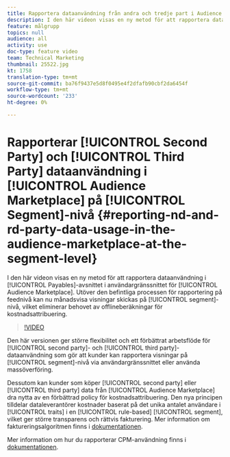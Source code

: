 ```yaml
---
title: Rapportera dataanvändning från andra och tredje part i Audience Marketplace på segmentnivå
description: I den här videon visas en ny metod för att rapportera dataanvändning i sektionen Skulder i användargränssnittet i Audience Marketplace. Utöver den befintliga processen för rapportering på feednivå kan nu månadsvisningar skickas på segmentnivå, vilket eliminerar behovet av offlineberäkningar för kostnadsattribuering.
feature: målgrupp
topics: null
audience: all
activity: use
doc-type: feature video
team: Technical Marketing
thumbnail: 25522.jpg
kt: 1758
translation-type: tm+mt
source-git-commit: ba76f9437e5d8f0495e4f2dfafb90cbf2da6454f
workflow-type: tm+mt
source-wordcount: '233'
ht-degree: 0%

---
```



# Rapporterar [!UICONTROL Second Party] och [!UICONTROL Third Party] dataanvändning i [!UICONTROL Audience Marketplace] på [!UICONTROL Segment]-nivå {#reporting-nd-and-rd-party-data-usage-in-the-audience-marketplace-at-the-segment-level}

I den här videon visas en ny metod för att rapportera dataanvändning i [!UICONTROL Payables]-avsnittet i användargränssnittet för [!UICONTROL Audience Marketplace]. Utöver den befintliga processen för rapportering på feednivå kan nu månadsvisa visningar skickas på [!UICONTROL segment]-nivå, vilket eliminerar behovet av offlineberäkningar för kostnadsattribuering.

>[!VIDEO](https://video.tv.adobe.com/v/25522/?quality=12)

Den här versionen ger större flexibilitet och ett förbättrat arbetsflöde för [!UICONTROL second party]- och [!UICONTROL third party]-dataanvändning som gör att kunder kan rapportera visningar på [!UICONTROL segment]-nivå via användargränssnittet eller använda massöverföring.

Dessutom kan kunder som köper [!UICONTROL second party] eller [!UICONTROL third party] data från [!UICONTROL Audience Marketplace] dra nytta av en förbättrad policy för kostnadsattribuering. Den nya principen tilldelar dataleverantörer kostnader baserat på det unika antalet användare i [!UICONTROL traits] i en [!UICONTROL rule-based] [!UICONTROL segment], vilket ger större transparens och rättvis fakturering. Mer information om faktureringsalgoritmen finns i [dokumentationen](https://experiencecloud.adobe.com/resources/help/en_US/aam/marketplace_cpm_billing.html).

Mer information om hur du rapporterar CPM-användning finns i [dokumentationen](https://experiencecloud.adobe.com/resources/help/en_US/aam/t_marketplace_report_cpm_usage.html).